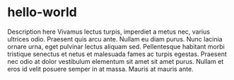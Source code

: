 # hello-world
Description here
Vivamus lectus turpis, imperdiet a metus nec, varius ultrices odio. Praesent quis arcu ante. 
Nullam eu diam purus. Nunc lacinia ornare urna, eget pulvinar lectus aliquam sed. 
Pellentesque habitant morbi tristique senectus et netus et malesuada fames ac turpis egestas. 
Praesent nec odio at dolor vestibulum elementum sit amet sit amet purus. 
Nullam et eros id velit posuere semper in at massa. Mauris at mauris ante.
